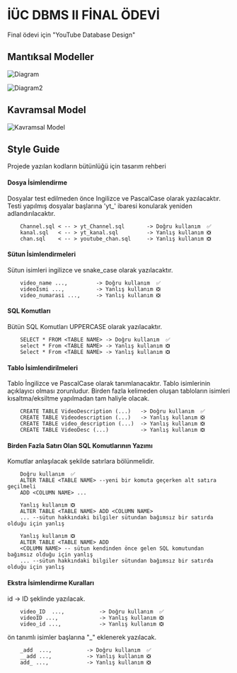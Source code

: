 
# İÜC DBMS II FİNAL ÖDEVİ

Final ödevi için "YouTube Database Design"

## Mantıksal Modeller
![Diagram](https://github.com/rqoto/IUC-YouTube/assets/147338084/cfacb610-57cb-436e-bf6e-7c2430512a8e)

![Diagram2](https://github.com/rqoto/IUC-YouTube/assets/147338084/130894d7-c5c3-4117-8d3a-361673dc7d11)

## Kavramsal Model
![Kavramsal Model](https://github.com/rqoto/IUC-YouTube/assets/142506536/83455728-e1ae-49a6-89c8-f3859b24781b)



## Style Guide

Projede yazılan kodların bütünlüğü için tasarım rehberi
####  Dosya İsimlendirme 
Dosyalar test edilmeden önce Ingilizce ve PascalCase olarak yazılacaktır. Testi yapılmış dosyalar başlarına 'yt_' ibaresi konularak yeniden adlandırılacaktır.
```
    Channel.sql < -- > yt_Channel.sql       -> Doğru kullanım  ✅
    kanal.sql   < -- > yt_kanal.sql         -> Yanlış kullanım ❎
    chan.sql    < -- > youtube_chan.sql     -> Yanlış kullanım ❎
```

#### Sütun İsimlendirmeleri
Sütun isimleri ingilizce ve snake_case olarak yazılacaktır.
```
    video_name ...,         -> Doğru kullanım  ✅
    videoIsmi ...,          -> Yanlış kullanım ❎
    video_numarasi ...,     -> Yanlış kullanım ❎
```
#### SQL Komutları
Bütün SQL Komutları UPPERCASE olarak yazılacaktır.

```
    SELECT * FROM <TABLE NAME> -> Doğru kullanım  ✅
    select * From <TABLE NAME> -> Yanlış kullanım ❎
    Select * From <TABLE NAME> -> Yanlış kullanım ❎
```

#### Tablo İsimlendirilmeleri
Tablo İngilizce ve PascalCase olarak tanımlanacaktır. Tablo isimlerinin açıklayıcı olması zorunludur.
Birden fazla kelimeden oluşan tabloların isimleri kısaltma/eksiltme yapılmadan tam haliyle olacak.

```
    CREATE TABLE VideoDescription (...)   -> Doğru kullanım  ✅
    CREATE TABLE Videodescription (...)   -> Yanlış kullanım ❎
    CREATE TABLE video_description (...)  -> Yanlış kullanım ❎
    CREATE TABLE VideoDesc (...)          -> Yanlış kullanım ❎
```

#### Birden Fazla Satırı Olan SQL Komutlarının Yazımı
Komutlar anlaşılacak şekilde satırlara bölünmelidir.

```
    Doğru kullanım  ✅
    ALTER TABLE <TABLE NAME> --yeni bir komuta geçerken alt satıra geçilmeli
    ADD <COLUMN NAME> ...   

    Yanlış kullanım ❎
    ALTER TABLE <TABLE NAME> ADD <COLUMN NAME> 
    ... --sütun hakkındaki bilgiler sütundan bağımsız bir satırda olduğu için yanlış
    
    Yanlış kullanım ❎
    ALTER TABLE <TABLE NAME> ADD 
    <COLUMN NAME> -- sütun kendinden önce gelen SQL komutundan bağımsız olduğu için yanlış
    ... --sütun hakkındaki bilgiler sütundan bağımsız bir satırda olduğu için yanlış
```
####  Ekstra İsimlendirme Kuralları
id -> ID şeklinde yazılacak.

```
    video_ID  ...,           -> Doğru kullanım  ✅
    videoID ...,             -> Yanlış kullanım ❎
    video_id ...,            -> Yanlış kullanım ❎
```

ön tanımlı isimler başlarına "_" eklenerek yazılacak.

```
    _add  ...,           -> Doğru kullanım  ✅
    __add ...,           -> Yanlış kullanım ❎
    add_ ...,            -> Yanlış kullanım ❎
```



